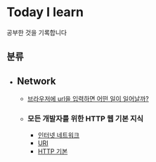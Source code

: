 # Today I learn

공부한 것을 기록합니다

## 분류
- ## Network
    - [브라우저에 url을 입력하면 어떤 일이 일어날까?](https://github.com/qowlgur121/TIL/blob/main/http/%EB%B8%8C%EB%9D%BC%EC%9A%B0%EC%A0%80%EC%97%90%20url%EC%9D%84%20%EC%9E%85%EB%A0%A5%ED%95%98%EB%A9%B4%20%EC%96%B4%EB%96%A4%20%EC%9D%BC%EC%9D%B4%20%EC%9D%BC%EC%96%B4%EB%82%A0%EA%B9%8C%3F.md)
    - ### 모든 개발자를 위한 HTTP 웹 기본 지식
      - [인터넷 네트워크](https://github.com/qowlgur121/TIL/blob/main/http/%EB%AA%A8%EB%93%A0%20%EA%B0%9C%EB%B0%9C%EC%9E%90%EB%A5%BC%20%EC%9C%84%ED%95%9C%20HTTP%20%EC%9B%B9%20%EA%B8%B0%EB%B3%B8%20%EC%A7%80%EC%8B%9D/%EC%9D%B8%ED%84%B0%EB%84%B7%20%EB%84%A4%ED%8A%B8%EC%9B%8C%ED%81%AC.md)
      - [URI](https://github.com/qowlgur121/TIL/blob/main/http/%EB%AA%A8%EB%93%A0%20%EA%B0%9C%EB%B0%9C%EC%9E%90%EB%A5%BC%20%EC%9C%84%ED%95%9C%20HTTP%20%EC%9B%B9%20%EA%B8%B0%EB%B3%B8%20%EC%A7%80%EC%8B%9D/URI.md)
      - [HTTP 기본](https://github.com/qowlgur121/TIL/blob/main/http/%EB%AA%A8%EB%93%A0%20%EA%B0%9C%EB%B0%9C%EC%9E%90%EB%A5%BC%20%EC%9C%84%ED%95%9C%20HTTP%20%EC%9B%B9%20%EA%B8%B0%EB%B3%B8%20%EC%A7%80%EC%8B%9D/HTTP%20%EA%B8%B0%EB%B3%B8.md)